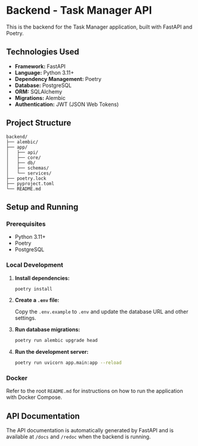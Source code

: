 # Backend - Task Manager API

This is the backend for the Task Manager application, built with FastAPI and Poetry.

## Technologies Used

*   **Framework:** FastAPI
*   **Language:** Python 3.11+
*   **Dependency Management:** Poetry
*   **Database:** PostgreSQL
*   **ORM:** SQLAlchemy
*   **Migrations:** Alembic
*   **Authentication:** JWT (JSON Web Tokens)

## Project Structure

```
backend/
├── alembic/
├── app/
│   ├── api/
│   ├── core/
│   ├── db/
│   ├── schemas/
│   └── services/
├── poetry.lock
├── pyproject.toml
└── README.md
```

## Setup and Running

### Prerequisites

*   Python 3.11+
*   Poetry
*   PostgreSQL

### Local Development

1.  **Install dependencies:**

    ```bash
    poetry install
    ```

2.  **Create a `.env` file:**

    Copy the `.env.example` to `.env` and update the database URL and other settings.

3.  **Run database migrations:**

    ```bash
    poetry run alembic upgrade head
    ```

4.  **Run the development server:**

    ```bash
    poetry run uvicorn app.main:app --reload
    ```

### Docker

Refer to the root `README.md` for instructions on how to run the application with Docker Compose.

## API Documentation

The API documentation is automatically generated by FastAPI and is available at `/docs` and `/redoc` when the backend is running.
